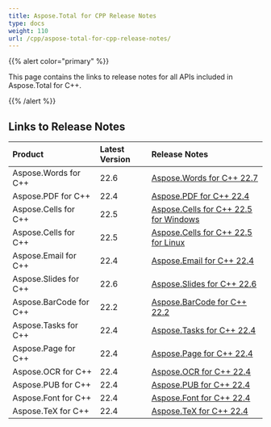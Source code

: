 ```yaml
---
title: Aspose.Total for CPP Release Notes
type: docs
weight: 110
url: /cpp/aspose-total-for-cpp-release-notes/
---
```


{{% alert color="primary" %}}

This page contains the links to release notes for all APIs included in Aspose.Total for C++.

{{% /alert %}}

## **Links to Release Notes**

|**Product**|**Latest Version**|**Release Notes**|
| :- | :- | :- |
|Aspose.Words for C++|22.6|[Aspose.Words for C++ 22.7](/words/cpp/aspose-words-for-cpp-22-7-release-notes/)|
|Aspose.PDF for C++|22.4|[Aspose.PDF for C++ 22.4](/pdf/cpp/aspose-pdf-for-cpp-22-4-release-notes/)|
|Aspose.Cells for C++|22.5|[Aspose.Cells for C++ 22.5 for Windows](/cells/cpp/aspose-cells-for-cpp-22-5-release-notes-windows/)|
|Aspose.Cells for C++|22.5|[Aspose.Cells for C++ 22.5 for Linux](/cells/cpp/aspose-cells-for-cpp-22-5-release-notes-linux/)|
|Aspose.Email for C++|22.4|[Aspose.Email for C++ 22.4](/email/cpp/aspose-email-for-cpp-22-4-release-notes/)|
|Aspose.Slides for C++|22.6|[Aspose.Slides for C++ 22.6](/slides/cpp/aspose-slides-for-cpp-22-6-release-notes/)|
|Aspose.BarCode for C++|22.2|[Aspose.BarCode for C++ 22.2](/barcode/cpp/aspose-barcode-for-cpp-22-2-release-notes/)|
|Aspose.Tasks for C++|22.4|[Aspose.Tasks for C++ 22.4](/tasks/cpp/aspose-tasks-for-cpp-22-4-release-notes/)|
|Aspose.Page for C++|22.4|[Aspose.Page for C++ 22.4](/page/cpp/aspose-page-for-cpp-22-4-release-notes/)|
|Aspose.OCR for C++|22.4|[Aspose.OCR for C++ 22.4](/ocr/cpp/aspose-ocr-for-cpp-22-4-release-notes/)|
|Aspose.PUB for C++|22.4|[Aspose.PUB for C++ 22.4](/pub/cpp/aspose-pub-for-cpp-22-4-release-notes/)|
|Aspose.Font for C++|22.4|[Aspose.Font for C++ 22.4](/font/cpp/aspose-font-for-cpp-22-4-release-notes/)|
|Aspose.TeX for C++|22.4|[Aspose.TeX for C++ 22.4](/tex/cpp/aspose-tex-for-cpp-22-4-release-notes/)|
